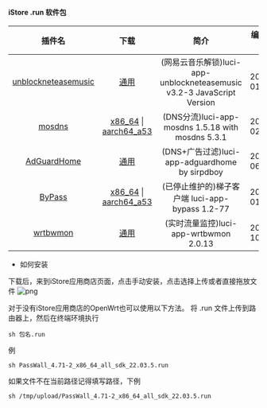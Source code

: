 #### iStore .run 软件包

|插件名|下载|简介|编译日期|
| :----: | :----: | :----: | :----: |
| [unblockneteasemusic](https://github.com/UnblockNeteaseMusic/luci-app-unblockneteasemusic) | [通用](https://github.com/bcseputetto/Are-u-ok/raw/master/packages/generic/unblockneteasemusic.run) | (网易云音乐解锁)luci-app-unblockneteasemusic v3.2-3 JavaScript Version |2024-01-05|
| [mosdns](https://github.com/sbwml/luci-app-mosdns) | [x86_64](https://github.com/bcseputetto/Are-u-ok/raw/master/packages/x86_64/mosdns_5.3.1-1_x86_64_all.run) \| [aarch64_a53](https://github.com/bcseputetto/Are-u-ok/raw/master/packages/aarch64/mosdns_5.3.1-1_aarch64_a53_all.run) | (DNS分流)luci-app-mosdns 1.5.18 with mosdns 5.3.1 |2024-02-26|
| [AdGuardHome](https://github.com/sirpdboy/sirpdboy-package) | [通用](https://github.com/bcseputetto/Are-u-ok/raw/master/packages/generic/adguardhome.run) | (DNS+广告过滤)luci-app-adguardhome by sirpdboy |2024-06-30|
| [ByPass](https://github.com/tianiue/luci-app-bypass) | [x86_64](https://github.com/bcseputetto/Are-u-ok/raw/master/packages/x86_64/Bypass_1.2-77_x86_64_all_sdk_22.03.6.run) \| [aarch64_a53](https://github.com/bcseputetto/Are-u-ok/raw/master/packages/aarch64/Bypass_1.2-77_aarch64_a53_all_sdk_22.03.6.run) | (已停止维护的)梯子客户端 luci-app-bypass 1.2-77 |2024-01-05|
| [wrtbwmon](https://github.com/brvphoenix/luci-app-wrtbwmon) | [通用](https://github.com/bcseputetto/Are-u-ok/raw/master/packages/generic/wrtbwmon_2.0.13.run) | (实时流量监控)luci-app-wrtbwmon 2.0.13 | 2023-10-30 |


* 如何安装

下载后，来到iStore应用商店页面，点击手动安装，点击选择上传或者直接拖放文件
![png](https://cdn.jsdelivr.net/gh/bcseputetto/Are-u-ok@master/packages/install.png)

对于没有iStore应用商店的OpenWrt也可以使用以下方法。
将 .run 文件上传到路由器上，然后在终端环境执行
```console
sh 包名.run
```
例
```console
sh PassWall_4.71-2_x86_64_all_sdk_22.03.5.run
```
如果文件不在当前路径记得填写路径，下例
```console
sh /tmp/upload/PassWall_4.71-2_x86_64_all_sdk_22.03.5.run
```
